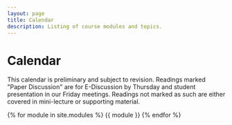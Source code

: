 ```yaml
---
layout: page
title: Calendar
description: Listing of course modules and topics.
---
```


# Calendar

This calendar is preliminary and subject to revision.  Readings marked
"Paper Discussion" are for E-Discussion by Thursday and student
presentation in our Friday meetings.  Readings not marked as such are
either covered in mini-lecture or supporting material.

{% for module in site.modules %}
{{ module }}
{% endfor %}

